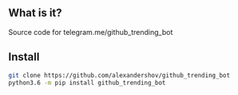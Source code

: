 ## What is it?
Source code for telegram.me/github_trending_bot

## Install
```bash
git clone https://github.com/alexandershov/github_trending_bot
python3.6 -m pip install github_trending_bot
```


